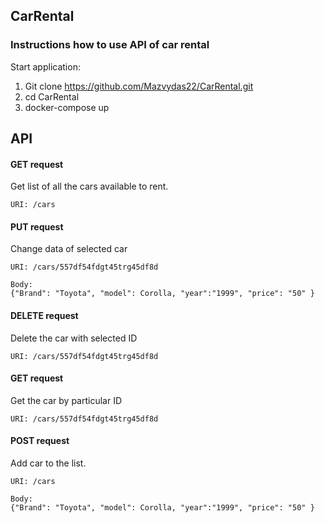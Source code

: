 ## CarRental
### Instructions how to use API of car rental

Start application:

1. Git clone https://github.com/Mazvydas22/CarRental.git
2. cd CarRental
3. docker-compose up

## API

#### GET request

Get list of all the cars available to rent.

```aidl
URI: /cars
```
#### PUT request

Change data of selected car
```aidl
URI: /cars/557df54fdgt45trg45df8d

Body:
{"Brand": "Toyota", "model": Corolla, "year":"1999", "price": "50" }
```

#### DELETE request

Delete the car with selected ID

```aidl
URI: /cars/557df54fdgt45trg45df8d
```

#### GET request

Get the car by particular ID

```aidl
URI: /cars/557df54fdgt45trg45df8d
```


#### POST request

Add car to the list.

```aidl
URI: /cars

Body:
{"Brand": "Toyota", "model": Corolla, "year":"1999", "price": "50" }
```